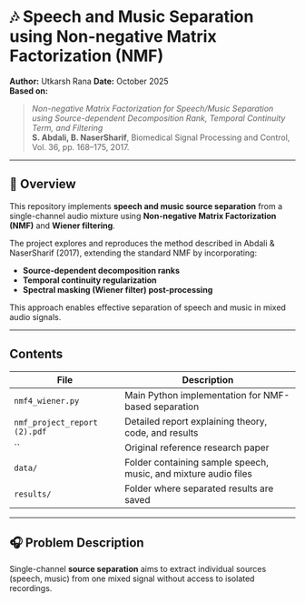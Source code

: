 # 🎶 Speech and Music Separation using Non-negative Matrix Factorization (NMF)

**Author:** Utkarsh Rana 
**Date:** October 2025  
**Based on:**  
> *Non-negative Matrix Factorization for Speech/Music Separation using Source-dependent Decomposition Rank, Temporal Continuity Term, and Filtering*  
> **S. Abdali, B. NaserSharif**, Biomedical Signal Processing and Control, Vol. 36, pp. 168–175, 2017.  

---

## 🧭 Overview

This repository implements **speech and music source separation** from a single-channel audio mixture using **Non-negative Matrix Factorization (NMF)** and **Wiener filtering**.

The project explores and reproduces the method described in Abdali & NaserSharif (2017), extending the standard NMF by incorporating:

- **Source-dependent decomposition ranks**
- **Temporal continuity regularization**
- **Spectral masking (Wiener filter) post-processing**

This approach enables effective separation of speech and music in mixed audio signals.

---

## Contents

| File | Description |
|------|--------------|
| `nmf4_wiener.py` | Main Python implementation for NMF-based separation |
| `nmf_project_report (2).pdf` | Detailed report explaining theory, code, and results |
| `` | Original reference research paper |
| `data/` | Folder containing sample speech, music, and mixture audio files |
| `results/` | Folder where separated results are saved |

---

## 🎧 Problem Description

Single-channel **source separation** aims to extract individual sources (speech, music) from one mixed signal without access to isolated recordings.



